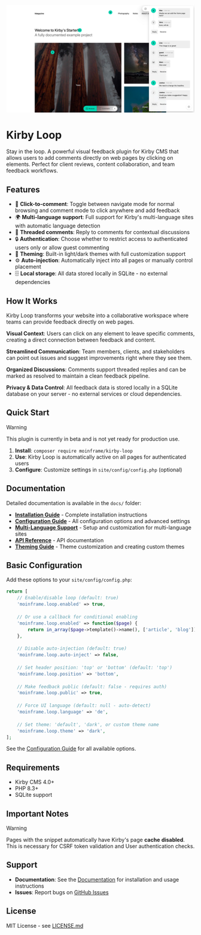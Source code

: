 ![Kirby Loop](kirby-loop.jpg)
# Kirby Loop

Stay in the loop. A powerful visual feedback plugin for Kirby CMS that allows users to add comments directly on web pages by clicking on elements. Perfect for client reviews, content collaboration, and team feedback workflows.

## Features

- 🎯 **Click-to-comment**: Toggle between navigate mode for normal browsing and comment mode to click anywhere and add feedback
- 🌍 **Multi-language support**: Full support for Kirby's multi-language sites with automatic language detection
- 💬 **Threaded comments**: Reply to comments for contextual discussions
- 🔒 **Authentication**: Choose whether to restrict access to authenticated users only or allow guest commenting
- 🎨 **Theming**: Built-in light/dark themes with full customization support
- ⚙️ **Auto-injection**: Automatically inject into all pages or manually control placement
- 🗄️ **Local storage**: All data stored locally in SQLite - no external dependencies

## How It Works

Kirby Loop transforms your website into a collaborative workspace where teams can provide feedback directly on web pages.

**Visual Context**: Users can click on any element to leave specific comments, creating a direct connection between feedback and content.

**Streamlined Communication**: Team members, clients, and stakeholders can point out issues and suggest improvements right where they see them.

**Organized Discussions**: Comments support threaded replies and can be marked as resolved to maintain a clean feedback pipeline.

**Privacy & Data Control**: All feedback data is stored locally in a SQLite database on your server - no external services or cloud dependencies.

## Quick Start

> [!WARNING]
> This plugin is currently in beta and is not yet ready for production use.


1. **Install**: `composer require moinframe/kirby-loop`
2. **Use**: Kirby Loop is automatically active on all pages for authenticated users
3. **Configure**: Customize settings in `site/config/config.php` (optional)

## Documentation

Detailed documentation is available in the `docs/` folder:

- **[Installation Guide](https://moinfra.me/docs/kirby-loop/01-installation)** - Complete installation instructions
- **[Configuration Guide](https://moinfra.me/docs/kirby-loop/02-configuration)** - All configuration options and advanced settings
- **[Multi-Language Support](https://moinfra.me/docs/kirby-loop/03-multi-language)** - Setup and customization for multi-language sites
- **[API Reference](https://moinfra.me/docs/kirby-loop/05-api)** - API documentation
- **[Theming Guide](https://moinfra.me/docs/kirby-loop/04-theming)** - Theme customization and creating custom themes

## Basic Configuration

Add these options to your `site/config/config.php`:

```php
return [
    // Enable/disable loop (default: true)
    'moinframe.loop.enabled' => true,

    // Or use a callback for conditional enabling
    'moinframe.loop.enabled' => function($page) {
        return in_array($page->template()->name(), ['article', 'blog']);
    },

    // Disable auto-injection (default: true)
    'moinframe.loop.auto-inject' => false,

    // Set header position: 'top' or 'bottom' (default: 'top')
    'moinframe.loop.position' => 'bottom',

    // Make feedback public (default: false - requires auth)
    'moinframe.loop.public' => true,

    // Force UI language (default: null - auto-detect)
    'moinframe.loop.language' => 'de',

    // Set theme: 'default', 'dark', or custom theme name
    'moinframe.loop.theme' => 'dark',
];
```

See the [Configuration Guide](https://moinfra.me/docs/kirby-loop/02-configuration) for all available options.

## Requirements

- Kirby CMS 4.0+
- PHP 8.3+
- SQLite support

## Important Notes

> [!WARNING]
> Pages with the snippet automatically have Kirby's page **cache** **disabled**. This is necessary for CSRF token validation and User authentication checks.


## Support

- **Documentation**: See the [Documentation](https://moinfra.me/docs/kirby-loop) for installation and usage instructions
- **Issues**: Report bugs on [GitHub Issues](https://github.com/moinframe/kirby-loop/issues)

## License

MIT License - see [LICENSE.md](LICENSE.md)
